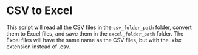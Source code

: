 # CSV to Excel

This script will read all the CSV files in the `csv_folder_path` folder, convert them to Excel files, and save them in the `excel_folder_path` folder. The Excel files will have the same name as the CSV files, but with the .xlsx extension instead of .csv.
